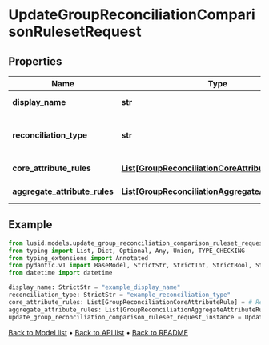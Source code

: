 # UpdateGroupReconciliationComparisonRulesetRequest

## Properties
Name | Type | Description | Notes
------------ | ------------- | ------------- | -------------
**display_name** | **str** | The name of the ruleset | 
**reconciliation_type** | **str** | The type of reconciliation to perform. \&quot;Holding\&quot; | \&quot;Transaction\&quot; | \&quot;Valuation\&quot; | 
**core_attribute_rules** | [**List[GroupReconciliationCoreAttributeRule]**](GroupReconciliationCoreAttributeRule.md) | The core comparison rules | 
**aggregate_attribute_rules** | [**List[GroupReconciliationAggregateAttributeRule]**](GroupReconciliationAggregateAttributeRule.md) | The aggregate comparison rules | 
## Example

```python
from lusid.models.update_group_reconciliation_comparison_ruleset_request import UpdateGroupReconciliationComparisonRulesetRequest
from typing import List, Dict, Optional, Any, Union, TYPE_CHECKING
from typing_extensions import Annotated
from pydantic.v1 import BaseModel, StrictStr, StrictInt, StrictBool, StrictFloat, StrictBytes, Field, validator, ValidationError, conlist, constr
from datetime import datetime

display_name: StrictStr = "example_display_name"
reconciliation_type: StrictStr = "example_reconciliation_type"
core_attribute_rules: List[GroupReconciliationCoreAttributeRule] = # Replace with your value
aggregate_attribute_rules: List[GroupReconciliationAggregateAttributeRule] = # Replace with your value
update_group_reconciliation_comparison_ruleset_request_instance = UpdateGroupReconciliationComparisonRulesetRequest(display_name=display_name, reconciliation_type=reconciliation_type, core_attribute_rules=core_attribute_rules, aggregate_attribute_rules=aggregate_attribute_rules)

```

[Back to Model list](../README.md#documentation-for-models) &#8226; [Back to API list](../README.md#documentation-for-api-endpoints) &#8226; [Back to README](../README.md)

